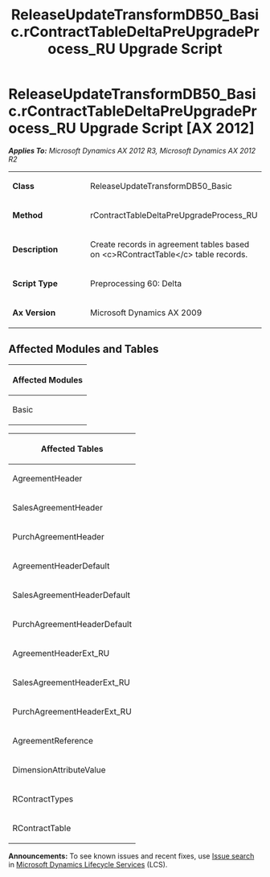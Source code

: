 ﻿---
title: ReleaseUpdateTransformDB50_Basic.rContractTableDeltaPreUpgradeProcess_RU Upgrade Script
TOCTitle: ReleaseUpdateTransformDB50_Basic.rContractTableDeltaPreUpgradeProcess_RU Upgrade Script
ms:assetid: b3339372-7ade-e9d5-7cf5-d3aa2157ce06
ms:mtpsurl: https://msdn.microsoft.com/en-us/library/JJ736939(v=AX.60)
ms:contentKeyID: 49710623
ms.date: 05/18/2015
mtps_version: v=AX.60
---

# ReleaseUpdateTransformDB50\_Basic.rContractTableDeltaPreUpgradeProcess\_RU Upgrade Script [AX 2012]


_**Applies To:** Microsoft Dynamics AX 2012 R3, Microsoft Dynamics AX 2012 R2_

<table>
<colgroup>
<col style="width: 50%" />
<col style="width: 50%" />
</colgroup>
<tbody>
<tr class="odd">
<td><p><strong>Class</strong></p></td>
<td><p>ReleaseUpdateTransformDB50_Basic</p></td>
</tr>
<tr class="even">
<td><p><strong>Method</strong></p></td>
<td><p>rContractTableDeltaPreUpgradeProcess_RU</p></td>
</tr>
<tr class="odd">
<td><p><strong>Description</strong></p></td>
<td><p>Create records in agreement tables based on &lt;c&gt;RContractTable&lt;/c&gt; table records.</p></td>
</tr>
<tr class="even">
<td><p><strong>Script Type</strong></p></td>
<td><p>Preprocessing 60: Delta</p></td>
</tr>
<tr class="odd">
<td><p><strong>Ax Version</strong></p></td>
<td><p>Microsoft Dynamics AX 2009</p></td>
</tr>
</tbody>
</table>


## Affected Modules and Tables

<table>
<colgroup>
<col style="width: 100%" />
</colgroup>
<thead>
<tr class="header">
<th><p>Affected Modules</p></th>
</tr>
</thead>
<tbody>
<tr class="odd">
<td><p>Basic</p></td>
</tr>
</tbody>
</table>


<table>
<colgroup>
<col style="width: 100%" />
</colgroup>
<thead>
<tr class="header">
<th><p>Affected Tables</p></th>
</tr>
</thead>
<tbody>
<tr class="odd">
<td><p>AgreementHeader</p></td>
</tr>
<tr class="even">
<td><p>SalesAgreementHeader</p></td>
</tr>
<tr class="odd">
<td><p>PurchAgreementHeader</p></td>
</tr>
<tr class="even">
<td><p>AgreementHeaderDefault</p></td>
</tr>
<tr class="odd">
<td><p>SalesAgreementHeaderDefault</p></td>
</tr>
<tr class="even">
<td><p>PurchAgreementHeaderDefault</p></td>
</tr>
<tr class="odd">
<td><p>AgreementHeaderExt_RU</p></td>
</tr>
<tr class="even">
<td><p>SalesAgreementHeaderExt_RU</p></td>
</tr>
<tr class="odd">
<td><p>PurchAgreementHeaderExt_RU</p></td>
</tr>
<tr class="even">
<td><p>AgreementReference</p></td>
</tr>
<tr class="odd">
<td><p>DimensionAttributeValue</p></td>
</tr>
<tr class="even">
<td><p>RContractTypes</p></td>
</tr>
<tr class="odd">
<td><p>RContractTable</p></td>
</tr>
</tbody>
</table>

  
**Announcements:** To see known issues and recent fixes, use [Issue search](http://go.microsoft.com/fwlink/?linkid=389258) in [Microsoft Dynamics Lifecycle Services](http://go.microsoft.com/fwlink/?linkid=306505) (LCS).

